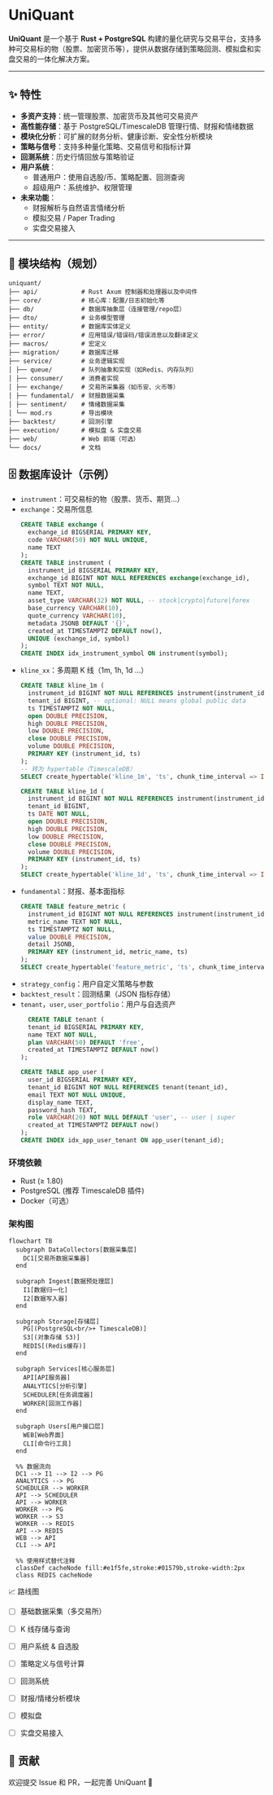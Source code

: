 # UniQuant

**UniQuant** 是一个基于 **Rust + PostgreSQL** 构建的量化研究与交易平台，支持多种可交易标的物（股票、加密货币等），提供从数据存储到策略回测、模拟盘和实盘交易的一体化解决方案。

---

## ✨ 特性

- **多资产支持**：统一管理股票、加密货币及其他可交易资产  
- **高性能存储**：基于 PostgreSQL/TimescaleDB 管理行情、财报和情绪数据  
- **模块化分析**：可扩展的财务分析、健康诊断、安全性分析模块  
- **策略与信号**：支持多种量化策略、交易信号和指标计算  
- **回测系统**：历史行情回放与策略验证  
- **用户系统**：
  - 普通用户：使用自选股/币、策略配置、回测查询  
  - 超级用户：系统维护、权限管理
- **未来功能**：
  - 财报解析与自然语言情绪分析
  - 模拟交易 / Paper Trading  
  - 实盘交易接入  
---

## 📂 模块结构（规划）
```
uniquant/
├── api/            # Rust Axum 控制器和处理器以及中间件
├── core/           # 核心库：配置/日志初始化等
├── db/             # 数据库抽象层（连接管理/repo层）
├── dto/            # 业务模型管理
├── entity/         # 数据库实体定义
├── error/          # 应用错误/错误码/错误消息以及翻译定义
├── macros/         # 宏定义
├── migration/      # 数据库迁移
├── service/        # 业务逻辑实现
│ ├── queue/        # 队列抽象和实现（如Redis、内存队列）
│ ├── consumer/     # 消费者实现
│ ├── exchange/     # 交易所采集器（如币安、火币等）
│ ├── fundamental/  # 财报数据采集
│ ├── sentiment/    # 情绪数据采集
│ └── mod.rs        # 导出模块
├── backtest/       # 回测引擎
├── execution/      # 模拟盘 & 实盘交易
├── web/            # Web 前端（可选）
└── docs/           # 文档
```


## 🗄️ 数据库设计（示例）
- `instrument`：可交易标的物（股票、货币、期货...）  
- `exchange`：交易所信息  
  ```sql
  CREATE TABLE exchange (
    exchange_id BIGSERIAL PRIMARY KEY,
    code VARCHAR(50) NOT NULL UNIQUE,
    name TEXT
  );
  CREATE TABLE instrument (
    instrument_id BIGSERIAL PRIMARY KEY,
    exchange_id BIGINT NOT NULL REFERENCES exchange(exchange_id),
    symbol TEXT NOT NULL,
    name TEXT,
    asset_type VARCHAR(32) NOT NULL, -- stock|crypto|future|forex
    base_currency VARCHAR(10),
    quote_currency VARCHAR(10),
    metadata JSONB DEFAULT '{}',
    created_at TIMESTAMPTZ DEFAULT now(),
    UNIQUE (exchange_id, symbol)
  );
  CREATE INDEX idx_instrument_symbol ON instrument(symbol);
  ```
- `kline_xx`：多周期 K 线（1m, 1h, 1d ...）  
  ```sql
  CREATE TABLE kline_1m (
    instrument_id BIGINT NOT NULL REFERENCES instrument(instrument_id),
    tenant_id BIGINT, -- optional: NULL means global public data
    ts TIMESTAMPTZ NOT NULL,
    open DOUBLE PRECISION,
    high DOUBLE PRECISION,
    low DOUBLE PRECISION,
    close DOUBLE PRECISION,
    volume DOUBLE PRECISION,
    PRIMARY KEY (instrument_id, ts)
  );
  -- 转为 hypertable（TimescaleDB）
  SELECT create_hypertable('kline_1m', 'ts', chunk_time_interval => INTERVAL '1 day');

  CREATE TABLE kline_1d (
    instrument_id BIGINT NOT NULL REFERENCES instrument(instrument_id),
    tenant_id BIGINT,
    ts DATE NOT NULL,
    open DOUBLE PRECISION,
    high DOUBLE PRECISION,
    low DOUBLE PRECISION,
    close DOUBLE PRECISION,
    volume DOUBLE PRECISION,
    PRIMARY KEY (instrument_id, ts)
  );
  SELECT create_hypertable('kline_1d', 'ts', chunk_time_interval => INTERVAL '30 days');
  ```
- `fundamental`：财报、基本面指标  
  ```sql
  CREATE TABLE feature_metric (
    instrument_id BIGINT NOT NULL REFERENCES instrument(instrument_id),
    metric_name TEXT NOT NULL,
    ts TIMESTAMPTZ NOT NULL,
    value DOUBLE PRECISION,
    detail JSONB,
    PRIMARY KEY (instrument_id, metric_name, ts)
  );
  SELECT create_hypertable('feature_metric', 'ts', chunk_time_interval => INTERVAL '7 days');
  ```
- `strategy_config`：用户自定义策略与参数  
- `backtest_result`：回测结果（JSON 指标存储）  
- `tenant`，`user`, `user_portfolio`：用户与自选资产  
  ```sql
    CREATE TABLE tenant (
    tenant_id BIGSERIAL PRIMARY KEY,
    name TEXT NOT NULL,
    plan VARCHAR(50) DEFAULT 'free',
    created_at TIMESTAMPTZ DEFAULT now()
  );

  CREATE TABLE app_user (
    user_id BIGSERIAL PRIMARY KEY,
    tenant_id BIGINT NOT NULL REFERENCES tenant(tenant_id),
    email TEXT NOT NULL UNIQUE,
    display_name TEXT,
    password_hash TEXT,
    role VARCHAR(20) NOT NULL DEFAULT 'user', -- user | super
    created_at TIMESTAMPTZ DEFAULT now()
  );
  CREATE INDEX idx_app_user_tenant ON app_user(tenant_id);
  ```


### 环境依赖
- Rust (≥ 1.80)
- PostgreSQL (推荐 TimescaleDB 插件)
- Docker（可选）

### 架构图
```mermaid
flowchart TB
  subgraph DataCollectors[数据采集层]
    DC1[交易所数据采集器]
  end

  subgraph Ingest[数据预处理层]
    I1[数据归一化]
    I2[数据写入器]
  end

  subgraph Storage[存储层]
    PG[(PostgreSQL<br/>+ TimescaleDB)]
    S3[(对象存储 S3)]
    REDIS[(Redis缓存)]
  end

  subgraph Services[核心服务层]
    API[API服务器]
    ANALYTICS[分析引擎]
    SCHEDULER[任务调度器]
    WORKER[回测工作器]
  end

  subgraph Users[用户接口层]
    WEB[Web界面]
    CLI[命令行工具]
  end

  %% 数据流向
  DC1 --> I1 --> I2 --> PG
  ANALYTICS --> PG
  SCHEDULER --> WORKER
  API --> SCHEDULER
  API --> WORKER
  WORKER --> PG
  WORKER --> S3
  WORKER --> REDIS
  API --> REDIS
  WEB --> API
  CLI --> API

  %% 使用样式替代注释
  classDef cacheNode fill:#e1f5fe,stroke:#01579b,stroke-width:2px
  class REDIS cacheNode
```
📈 路线图

- [ ] 基础数据采集（多交易所）
- [ ] K 线存储与查询
- [ ] 用户系统 & 自选股
- [ ] 策略定义与信号计算
- [ ] 回测系统
- [ ] 财报/情绪分析模块
- [ ] 模拟盘
- [ ] 实盘交易接入


## 🤝 贡献
欢迎提交 Issue 和 PR，一起完善 UniQuant 🚀